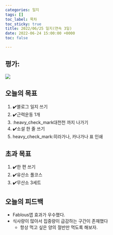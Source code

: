```yaml
---
categories: 일지
tags: []
toc_label: 목차
toc_sticky: true
title: 2022/06/25 일지(연속 3일)
date: 2022-06-24 15:00:00 +0000
toc: false

---
```

## 평가:

![](/blog/assets/images/s_rank.webp)

## 오늘의 목표

1. :heavy_check_mark:블로그 일지 쓰기
2. :heavy_check_mark:근력운동 1개
3. :heavy_check_mark대천천 까지 나가기
4. :heavy_check_mark:소설 한 줄 쓰기
5. heavy_check_mark:히라가나, 카나가나 표 인쇄

## 초과 목표

1. :heavy_check_mark:한 편 쓰기
2. :heavy_check_mark:유산소 풀코스
3. :heavy_check_mark:무산소 3세트

## 오늘의 피드백

* Fablous앱 효과가 우수했다.
* 식사량이 많아서 집중량이 급감하는 구간이 존재했다
  * 항상 먹고 싶은 양의 절반만 먹도록 해보자.